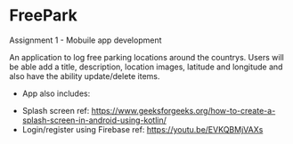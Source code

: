 # FreePark

Assignment 1 - Mobuile app development

An application to log free parking locations around the countrys. 
Users will be able add  a title, description, location images, latitude and longitude and also have the ability update/delete items.

- App also includes: 
* Splash screen ref: https://www.geeksforgeeks.org/how-to-create-a-splash-screen-in-android-using-kotlin/ 
* Login/register using Firebase ref: https://youtu.be/EVKQBMjVAXs
